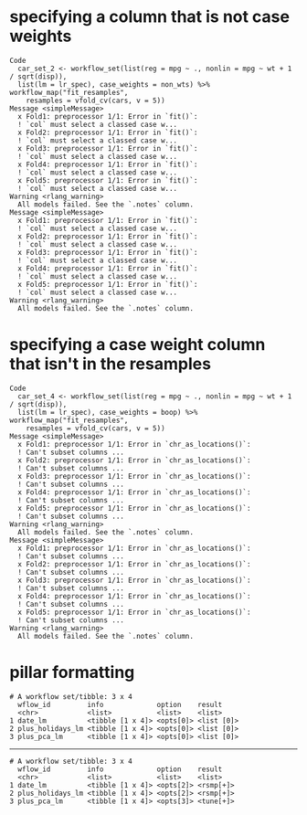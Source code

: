 # specifying a column that is not case weights

    Code
      car_set_2 <- workflow_set(list(reg = mpg ~ ., nonlin = mpg ~ wt + 1 / sqrt(disp)),
      list(lm = lr_spec), case_weights = non_wts) %>% workflow_map("fit_resamples",
        resamples = vfold_cv(cars, v = 5))
    Message <simpleMessage>
      x Fold1: preprocessor 1/1: Error in `fit()`:
      ! `col` must select a classed case w...
      x Fold2: preprocessor 1/1: Error in `fit()`:
      ! `col` must select a classed case w...
      x Fold3: preprocessor 1/1: Error in `fit()`:
      ! `col` must select a classed case w...
      x Fold4: preprocessor 1/1: Error in `fit()`:
      ! `col` must select a classed case w...
      x Fold5: preprocessor 1/1: Error in `fit()`:
      ! `col` must select a classed case w...
    Warning <rlang_warning>
      All models failed. See the `.notes` column.
    Message <simpleMessage>
      x Fold1: preprocessor 1/1: Error in `fit()`:
      ! `col` must select a classed case w...
      x Fold2: preprocessor 1/1: Error in `fit()`:
      ! `col` must select a classed case w...
      x Fold3: preprocessor 1/1: Error in `fit()`:
      ! `col` must select a classed case w...
      x Fold4: preprocessor 1/1: Error in `fit()`:
      ! `col` must select a classed case w...
      x Fold5: preprocessor 1/1: Error in `fit()`:
      ! `col` must select a classed case w...
    Warning <rlang_warning>
      All models failed. See the `.notes` column.

# specifying a case weight column that isn't in the resamples

    Code
      car_set_4 <- workflow_set(list(reg = mpg ~ ., nonlin = mpg ~ wt + 1 / sqrt(disp)),
      list(lm = lr_spec), case_weights = boop) %>% workflow_map("fit_resamples",
        resamples = vfold_cv(cars, v = 5))
    Message <simpleMessage>
      x Fold1: preprocessor 1/1: Error in `chr_as_locations()`:
      ! Can't subset columns ...
      x Fold2: preprocessor 1/1: Error in `chr_as_locations()`:
      ! Can't subset columns ...
      x Fold3: preprocessor 1/1: Error in `chr_as_locations()`:
      ! Can't subset columns ...
      x Fold4: preprocessor 1/1: Error in `chr_as_locations()`:
      ! Can't subset columns ...
      x Fold5: preprocessor 1/1: Error in `chr_as_locations()`:
      ! Can't subset columns ...
    Warning <rlang_warning>
      All models failed. See the `.notes` column.
    Message <simpleMessage>
      x Fold1: preprocessor 1/1: Error in `chr_as_locations()`:
      ! Can't subset columns ...
      x Fold2: preprocessor 1/1: Error in `chr_as_locations()`:
      ! Can't subset columns ...
      x Fold3: preprocessor 1/1: Error in `chr_as_locations()`:
      ! Can't subset columns ...
      x Fold4: preprocessor 1/1: Error in `chr_as_locations()`:
      ! Can't subset columns ...
      x Fold5: preprocessor 1/1: Error in `chr_as_locations()`:
      ! Can't subset columns ...
    Warning <rlang_warning>
      All models failed. See the `.notes` column.

# pillar formatting

    # A workflow set/tibble: 3 x 4
      wflow_id         info             option    result    
      <chr>            <list>           <list>    <list>    
    1 date_lm          <tibble [1 x 4]> <opts[0]> <list [0]>
    2 plus_holidays_lm <tibble [1 x 4]> <opts[0]> <list [0]>
    3 plus_pca_lm      <tibble [1 x 4]> <opts[0]> <list [0]>

---

    # A workflow set/tibble: 3 x 4
      wflow_id         info             option    result   
      <chr>            <list>           <list>    <list>   
    1 date_lm          <tibble [1 x 4]> <opts[2]> <rsmp[+]>
    2 plus_holidays_lm <tibble [1 x 4]> <opts[2]> <rsmp[+]>
    3 plus_pca_lm      <tibble [1 x 4]> <opts[3]> <tune[+]>

